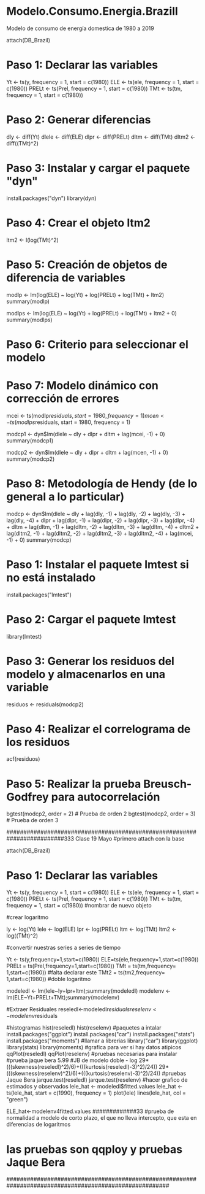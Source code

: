 # Modelo.Consumo.Energia.Brazill
Modelo de consumo de energía domestica de 1980 a 2019 

attach(DB_Brazil)
# Paso 1: Declarar las variables
Yt <- ts(y, frequency = 1, start = c(1980))
ELE <- ts(ele, frequency = 1, start = c(1980))
PRELt <- ts(Prel, frequency = 1, start = c(1980))
TMt <- ts(tm, frequency = 1, start = c(1980))

# Paso 2: Generar diferencias
dly <- diff(Yt)
dlele <- diff(ELE)
dlpr <- diff(PRELt)
dltm <- diff(TMt)
dltm2 <- diff((TMt)^2)

# Paso 3: Instalar y cargar el paquete "dyn"
install.packages("dyn")
library(dyn)

# Paso 4: Crear el objeto ltm2
ltm2 <- I(log(TMt)^2)

# Paso 5: Creación de objetos de diferencia de variables
modlp <- lm(log(ELE) ~ log(Yt) + log(PRELt) + log(TMt) + ltm2)
summary(modlp)

modlps <- lm(log(ELE) ~ log(Yt) + log(PRELt) + log(TMt) + ltm2 + 0)
summary(modlps)

# Paso 6: Criterio para seleccionar el modelo

# Paso 7: Modelo dinámico con corrección de errores
mcei <- ts(modlp$residuals, start = 1980, frequency = 1)
mcen <- ts(modlps$residuals, start = 1980, frequency = 1)

modcp1 <- dyn$lm(dlele ~ dly + dlpr + dltm + lag(mcei, -1) + 0)
summary(modcp1)

modcp2 <- dyn$lm(dlele ~ dly + dlpr + dltm + lag(mcen, -1) + 0)
summary(modcp2)

# Paso 8: Metodología de Hendy (de lo general a lo particular)
modcp <- dyn$lm(dlele ~ dly + lag(dly, -1) + lag(dly, -2) + lag(dly, -3) +
                  lag(dly, -4) + dlpr + lag(dlpr, -1) + lag(dlpr, -2) +
                  lag(dlpr, -3) + lag(dlpr, -4) + dltm + lag(dltm, -1) +
                  lag(dltm, -2) + lag(dltm, -3) + lag(dltm, -4) + dltm2 +
                  lag(dltm2, -1) + lag(dltm2, -2) + lag(dltm2, -3) +
                  lag(dltm2, -4) + lag(mcei, -1) + 0)
summary(modcp)

# Paso 1: Instalar el paquete lmtest si no está instalado
install.packages("lmtest")

# Paso 2: Cargar el paquete lmtest
library(lmtest)

# Paso 3: Generar los residuos del modelo y almacenarlos en una variable
residuos <- residuals(modcp2)

# Paso 4: Realizar el correlograma de los residuos
acf(residuos)

# Paso 5: Realizar la prueba Breusch-Godfrey para autocorrelación
bgtest(modcp2, order = 2)  # Prueba de orden 2
bgtest(modcp2, order = 3)  # Prueba de orden 3

#########################################################################333
Clase 19 Mayo
#primero attach con la base

attach(DB_Brazil)
# Paso 1: Declarar las variables
Yt <- ts(y, frequency = 1, start = c(1980))
ELE <- ts(ele, frequency = 1, start = c(1980))
PRELt <- ts(Prel, frequency = 1, start = c(1980))
TMt <- ts(tm, frequency = 1, start = c(1980))
#nombrar de nuevo objeto

#crear logaritmo

ly <- log(Yt)
lele <- log(ELE)
lpr <- log(PRELt)
ltm <- log(TMt)
ltm2 <- log((TMt)^2)

#convertir nuestras series a series de tiempo

Yt <- ts(y,frequency=1,start=c(1980))
ELE=ts(ele,frequency=1,start=c(1980))
PRELt = ts(Prel,frequency=1,start=c(1980))
TMt = ts(tm,frequency= 1,start=c(1980))
#falta declarar este
TMt2 = ts(tm2,frequency= 1,start=c(1980))
#doble logaritmo

modeledl <- lm(lele~ly+lpr+ltm);summary(modeledl)
modelenv <- lm(ELE~Yt+PRELt+TMt);summary(modelenv)

#Extraer Residuales
reseledl<-modeledl$residuals
reselenv<-modelenv$residuals

#histogramas
hist(reseledl)
hist(reselenv)
#paquetes a intalar
install.packages("ggplot")
install.packages("car")
install.packages("stats")
install.packages("moments")
#llamar a librerias
library("car")
library(ggplot)
library(stats)
library(moments)
#grafica para ver si hay datos atipicos
qqPlot(reseledl)
qqPlot(reselenv)
#pruebas necesarias para instalar
#prueba jaque bera 5.99
#JB de modelo doble - log
29*(((skewness(reseledl)^2)/6)+(((kurtosis(reseledl)-3)^2)/24))
29*(((skewness(reselenv)^2)/6)+(((kurtosis(reselenv)-3)^2)/24))
#pruebas Jaque Bera
jarque.test(reseledl)
jarque.test(reselenv)
#hacer grafico de estimados y observados
lele_hat <- modeledl$fitted.values
lele_hat <- ts(lele_hat, start = c(1990), frequency = 1)
plot(lele)
lines(lele_hat, col = "green")

ELE_hat<-modelenv4fitted.values
#############33
#prueba de normalidad a modelo de corto plazo, el que no lleva intercepto, que esta en diferencias de logaritmos
# las pruebas son qqploy y pruebas Jaque Bera
########################################################################################################
